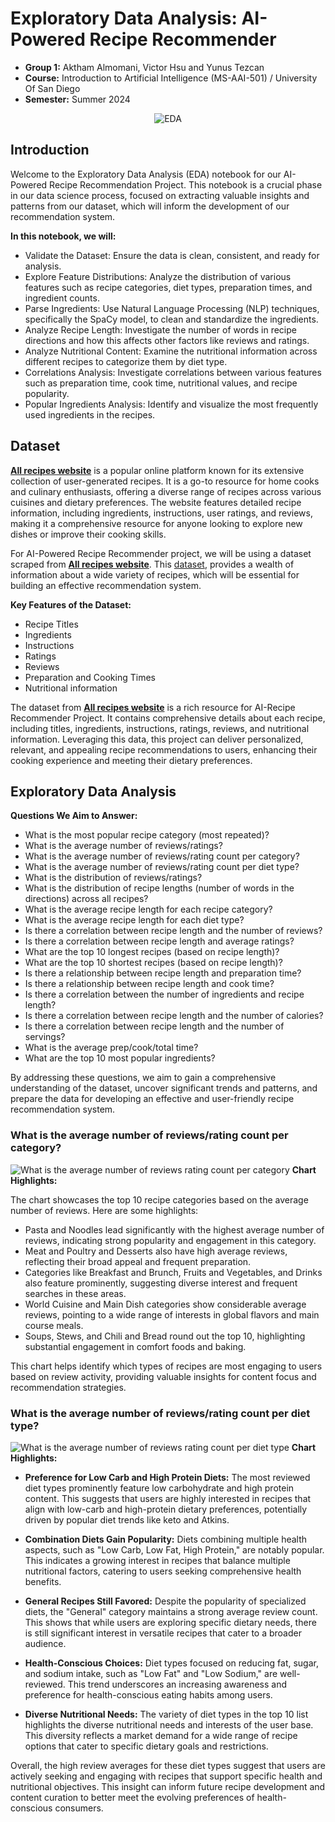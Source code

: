 # Exploratory Data Analysis: AI-Powered Recipe Recommender

* **Group 1:** Aktham Almomani, Victor Hsu and Yunus Tezcan
* **Course:** Introduction to Artificial Intelligence (MS-AAI-501) / University Of San Diego
* **Semester:** Summer 2024



<center>
    <img src="https://github.com/akthammomani/AI_powered_heart_disease_risk_assessment_app/assets/67468718/7964de28-7421-4718-a3b3-d5ff125d7468" alt="EDA">
</center>

## **Introduction**

Welcome to the Exploratory Data Analysis (EDA) notebook for our AI-Powered Recipe Recommendation Project. This notebook is a crucial phase in our data science process, focused on extracting valuable insights and patterns from our dataset, which will inform the development of our recommendation system.

**In this notebook, we will:**

* Validate the Dataset: Ensure the data is clean, consistent, and ready for analysis.
* Explore Feature Distributions: Analyze the distribution of various features such as recipe categories, diet types, preparation times, and ingredient counts.
* Parse Ingredients: Use Natural Language Processing (NLP) techniques, specifically the SpaCy model, to clean and standardize the ingredients.
* Analyze Recipe Length: Investigate the number of words in recipe directions and how this affects other factors like reviews and ratings.
* Analyze Nutritional Content: Examine the nutritional information across different recipes to categorize them by diet type.
* Correlations Analysis: Investigate correlations between various features such as preparation time, cook time, nutritional values, and recipe popularity.
* Popular Ingredients Analysis: Identify and visualize the most frequently used ingredients in the recipes.

## **Dataset**

**[All recipes website](https://www.allrecipes.com/)** is a popular online platform known for its extensive collection of user-generated recipes. It is a go-to resource for home cooks and culinary enthusiasts, offering a diverse range of recipes across various cuisines and dietary preferences. The website features detailed recipe information, including ingredients, instructions, user ratings, and reviews, making it a comprehensive resource for anyone looking to explore new dishes or improve their cooking skills.

For AI-Powered Recipe Recommender project, we will be using a dataset scraped from **[All recipes website](https://www.allrecipes.com/)**. This [dataset](https://github.com/shaansubbaiah/allrecipes-scraper/blob/main/export/scraped-07-05-21.csv), provides a wealth of information about a wide variety of recipes, which will be essential for building an effective recommendation system.

**Key Features of the Dataset:**
* Recipe Titles
* Ingredients
* Instructions
* Ratings
* Reviews
* Preparation and Cooking Times
* Nutritional information

The dataset from **[All recipes website](https://www.allrecipes.com/)** is a rich resource for AI-Recipe Recommender Project. It contains comprehensive details about each recipe, including titles, ingredients, instructions, ratings, reviews, and nutritional information. Leveraging this data, this project can deliver personalized, relevant, and appealing recipe recommendations to users, enhancing their cooking experience and meeting their dietary preferences.

## **Exploratory Data Analysis**

**Questions We Aim to Answer:**

* What is the most popular recipe category (most repeated)?
* What is the average number of reviews/ratings?
* What is the average number of reviews/rating count per category?
* What is the average number of reviews/rating count per diet type?
* What is the distribution of reviews/ratings?
* What is the distribution of recipe lengths (number of words in the directions) across all recipes?
* What is the average recipe length for each recipe category?
* What is the average recipe length for each diet type?
* Is there a correlation between recipe length and the number of reviews?
* Is there a correlation between recipe length and average ratings?
* What are the top 10 longest recipes (based on recipe length)?
* What are the top 10 shortest recipes (based on recipe length)?
* Is there a relationship between recipe length and preparation time?
* Is there a relationship between recipe length and cook time?
* Is there a correlation between the number of ingredients and recipe length?
* Is there a correlation between recipe length and the number of calories?
* Is there a correlation between recipe length and the number of servings?
* What is the average prep/cook/total time?
* What are the top 10 most popular ingredients?

By addressing these questions, we aim to gain a comprehensive understanding of the dataset, uncover significant trends and patterns, and prepare the data for developing an effective and user-friendly recipe recommendation system.

### **What is the average number of reviews/rating count per category?**
![What is the average number of reviews rating count per category](https://github.com/user-attachments/assets/53bb6e0f-e3be-4eda-b31a-f52bf3d41968)
**Chart Highlights:**

The chart showcases the top 10 recipe categories based on the average number of reviews. Here are some highlights:

* Pasta and Noodles lead significantly with the highest average number of reviews, indicating strong popularity and engagement in this category.
* Meat and Poultry and Desserts also have high average reviews, reflecting their broad appeal and frequent preparation.
* Categories like Breakfast and Brunch, Fruits and Vegetables, and Drinks also feature prominently, suggesting diverse interest and frequent searches in these areas.
* World Cuisine and Main Dish categories show considerable average reviews, pointing to a wide range of interests in global flavors and main course meals.
* Soups, Stews, and Chili and Bread round out the top 10, highlighting substantial engagement in comfort foods and baking.

This chart helps identify which types of recipes are most engaging to users based on review activity, providing valuable insights for content focus and recommendation strategies.

### **What is the average number of reviews/rating count per diet type?**
![What is the average number of reviews rating count per diet type](https://github.com/user-attachments/assets/77526fe3-e596-444f-9296-6de0dca86539)
**Chart Highlights:**

* **Preference for Low Carb and High Protein Diets:** The most reviewed diet types prominently feature low carbohydrate and high protein content. This suggests that users are highly interested in recipes that align with low-carb and high-protein dietary preferences, potentially driven by popular diet trends like keto and Atkins.

* **Combination Diets Gain Popularity:** Diets combining multiple health aspects, such as "Low Carb, Low Fat, High Protein," are notably popular. This indicates a growing interest in recipes that balance multiple nutritional factors, catering to users seeking comprehensive health benefits.

* **General Recipes Still Favored:** Despite the popularity of specialized diets, the "General" category maintains a strong average review count. This shows that while users are exploring specific dietary needs, there is still significant interest in versatile recipes that cater to a broader audience.

* **Health-Conscious Choices:** Diet types focused on reducing fat, sugar, and sodium intake, such as "Low Fat" and "Low Sodium," are well-reviewed. This trend underscores an increasing awareness and preference for health-conscious eating habits among users.

* **Diverse Nutritional Needs:** The variety of diet types in the top 10 list highlights the diverse nutritional needs and interests of the user base. This diversity reflects a market demand for a wide range of recipe options that cater to specific dietary goals and restrictions.

Overall, the high review averages for these diet types suggest that users are actively seeking and engaging with recipes that support specific health and nutritional objectives. This insight can inform future recipe development and content curation to better meet the evolving preferences of health-conscious consumers.

